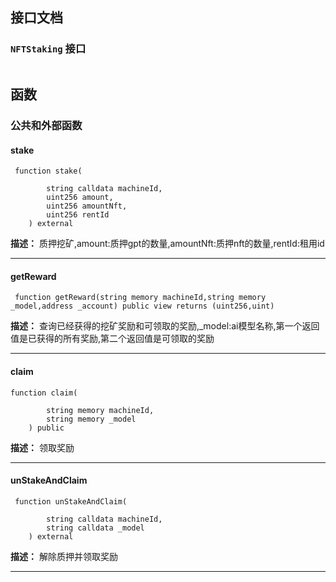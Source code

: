 ## 接口文档

### `NFTStaking` 接口

```solidity

```

## 函数

### 公共和外部函数

#### stake

```solidity
 function stake(
    
        string calldata machineId,
        uint256 amount,
        uint256 amountNft,
        uint256 rentId
    ) external
```

**描述：** 质押挖矿,amount:质押gpt的数量,amountNft:质押nft的数量,rentId:租用id

---

#### getReward

```solidity
 function getReward(string memory machineId,string memory _model,address _account) public view returns (uint256,uint)
```

**描述：** 查询已经获得的挖矿奖励和可领取的奖励,_model:ai模型名称,第一个返回值是已获得的所有奖励,第二个返回值是可领取的奖励

---

#### claim

```solidity
function claim(
  
        string memory machineId,
        string memory _model
    ) public
```

**描述：** 领取奖励

---

#### unStakeAndClaim

```solidity
 function unStakeAndClaim(
  
        string calldata machineId,
        string calldata _model
    ) external 
```

**描述：** 解除质押并领取奖励

---
